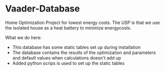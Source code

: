 # Vaader-Database
Home Optimization Project for lowest energy costs. The USP is that we use the isolated house  as a heat battery to minimize energycosts.

What we do here:
- This database has some static tables set up during installation
- The database contains the results of the optimization and parameters and default values when calculations doesn't add up
- Added python scrips is used to set up the static tables
